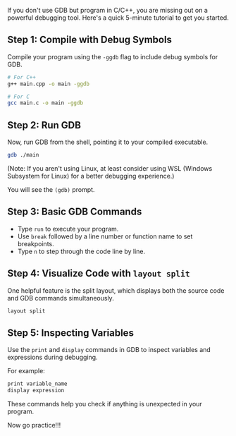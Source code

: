 If you don't use GDB but program in C/C++, you are missing out on a powerful debugging tool. Here's a quick 5-minute tutorial to get you started.

## Step 1: Compile with Debug Symbols 
Compile your program using the `-ggdb` flag to include debug symbols for GDB.

```bash
# For C++
g++ main.cpp -o main -ggdb

# For C
gcc main.c -o main -ggdb
```

## Step 2: Run GDB

Now, run GDB from the shell, pointing it to your compiled executable.

```bash
gdb ./main
```

(Note: If you aren't using Linux, at least consider using WSL (Windows Subsystem for Linux) for a better debugging experience.)

You will see the `(gdb)` prompt.

## Step 3: Basic GDB Commands

- Type `run` to execute your program.
- Use `break` followed by a line number or function name to set breakpoints.
- Type `n` to step through the code line by line.

## Step 4: Visualize Code with `layout split`

One helpful feature is the split layout, which displays both the source code and GDB commands simultaneously.

```bash
layout split
```

## Step 5: Inspecting Variables

Use the `print` and `display` commands in GDB to inspect variables and expressions during debugging.

For example:

```bash
print variable_name
display expression
```

These commands help you check if anything is unexpected in your program.

Now go practice!!!

